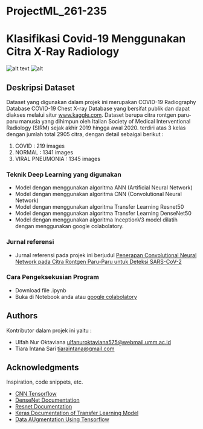 # ProjectML_261-235
# Klasifikasi Covid-19 Menggunakan Citra X-Ray Radiology

![alt text](https://seeklogo.com/images/T/tensorflow-logo-AE5100E55E-seeklogo.com.png) ![alt](https://keras.io/img/logo.png)

## Deskripsi Dataset 

Dataset yang digunakan dalam projek ini merupakan COVID-19 Radiography Database
COVID-19 Chest X-ray Database yang bersifat publik dan dapat diakses
melalui situr www.kaggle.com. Dataset berupa citra rontgen paru-paru manusia yang dihimpun oleh 
Italian Society of Medical Interventional Radiology (SIRM) sejak akhir 2019 hingga awal 2020.
terdiri atas 3 kelas dengan jumlah total 2905 citra, dengan detail sebaigai berikut : 
1. COVID            : 219 images 
2. NORMAL           : 1341 images
3. VIRAL PNEUMONIA  : 1345 images 

### Teknik Deep Learning yang digunakan

* Model dengan menggunakan algoritma ANN (Artificial Neural Network)
* Model dengan menggunakan algoritma CNN (Convolutional Neural Network)
* Model dengan menggunakan algoritma Transfer Learning Resnet50
* Model dengan menggunakan algoritma Transfer Learning DenseNet50
* Model dengan menggunakan algoritma InceptionV3
model dilatih dengan menggunakan google colabolatory. 

### Jurnal referensi 

* Jurnal referensi pada projek ini berjudul [Penerapan Convolutional Neural Network pada Citra Rontgen Paru-Paru  untuk Deteksi SARS-CoV-2](http://jurnal.iaii.or.id/index.php/RESTI/article/view/3153)


### Cara Pengeksekusian Program

* Download file .ipynb 
* Buka di Notebook anda atau [google colabolatory](https://colab.research.google.com/) 

## Authors

Kontributor dalam projek ini yaitu :
* Ulfah Nur Oktaviana ulfanuroktaviana575@webmail.umm.ac.id
* Tiara Intana Sari tiaraintana@gmail.com

## Acknowledgments

Inspiration, code snippets, etc.
* [CNN Tensorflow](https://github.com/aymericdamien/TensorFlow-Examples/blob/master/tensorflow_v1/examples/3_NeuralNetworks/convolutional_network.py)
* [DenseNet Documentation](https://keras.io/api/applications/densenet/)
* [Resnet Documentation](https://keras.io/api/applications/resnet/)
* [Keras Documentation of Transfer Learning Model](https://keras.io/api/applications/)
* [Data AUgmentation Using Tensorflow](https://www.tensorflow.org/tutorials/images/data_augmentation)
